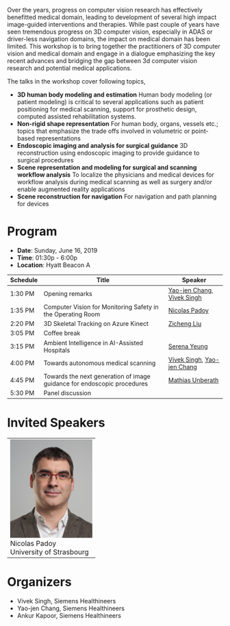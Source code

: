 Over the years, progress on computer vision research has effectively benefitted medical domain, leading to development of several high impact image-guided interventions and therapies. While past couple of years have seen tremendous progress on 3D computer vision, especially in ADAS or driver-less navigation domains, the impact on medical domain has been limited. This workshop is to bring together the practitioners of 3D computer vision and medical domain and engage in a dialogue emphasizing the key recent advances and bridging the gap between 3d computer vision research and potential medical applications. 

The talks in the workshop cover following topics,
- **3D human body modeling and estimation**
Human body modeling (or patient modeling) is critical to several applications such as patient positioning for medical scanning, support for prosthetic design, computed assisted rehabilitation systems.
- **Non-rigid shape representation**
For human body, organs, vessels etc.; topics that emphasize the trade offs involved in volumetric or point-based representations
- **Endoscopic imaging and analysis for surgical guidance**
3D reconstruction using endoscopic imaging to provide guidance to surgical procedures
- **Scene representation and modeling for surgical and scanning workflow analysis** To localize the physicians and medical devices for workflow analysis during medical scanning as well as surgery and/or enable augmented reality applications
- **Scene reconstruction for navigation**
For navigation and path planning for devices

# Program
 
- **Date**: Sunday, June 16, 2019
- **Time**: 01:30p - 6:00p
- **Location**: Hyatt Beacon A

| Schedule        | Title         | Speaker       |
| --------------- | ------------- | ------------- |
| 1:30 PM  | Opening remarks  | [Yao-jen Chang](https://kevinyjchang.github.io/), [Vivek Singh](https://scholar.google.com/citations?user=E9-rksMAAAAJ&hl=en)|
| 1:35 PM  | Computer Vision for Monitoring Safety in the Operating Room  | [Nicolas Padoy](http://camma.u-strasbg.fr/npadoy) |
| 2:20 PM  | 3D Skeletal Tracking on Azure Kinect  | [Zicheng Liu](https://www.microsoft.com/en-us/research/people/zliu/) |
| 3:05 PM  | Coffee break | 
| 3:15 PM  | Ambient Intelligence in AI-Assisted Hospitals | [Serena Yeung](http://ai.stanford.edu/~syyeung/) |
| 4:00 PM  | Towards autonomous medical scanning | [Vivek Singh](https://scholar.google.com/citations?user=E9-rksMAAAAJ&hl=en), [Yao-jen Chang](https://kevinyjchang.github.io/) |
| 4:45 PM  | Towards the next generation of image guidance for endoscopic procedures | [Mathias Unberath](https://www.cs.jhu.edu/faculty/mathias-unberath/) |
| 5:30 PM  | Panel discussion |

# Invited Speakers
<table style="width:100%" border="0">
  <tr>
    <td>
      <img src='./images/nicolas_padoy.png' width="192" /><br/>
      <font size="3">Nicolas Padoy<br/>University of Strasbourg
      </font>
    </td>
  </tr>
  <tr>
<table>

# Organizers
- Vivek Singh, Siemens Healthineers
- Yao-jen Chang, Siemens Healthineers
- Ankur Kapoor, Siemens Healthineers
